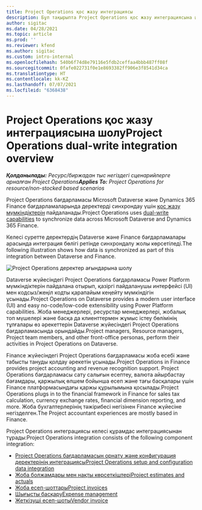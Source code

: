 ```yaml
---
title: Project Operations қос жазу интеграциясы
description: Бұл тақырыпта Project Operations қос жазу интеграциясына шолу ұсынылады.
author: sigitac
ms.date: 04/28/2021
ms.topic: article
ms.prod: ''
ms.reviewer: kfend
ms.author: sigitac
ms.custom: intro-internal
ms.openlocfilehash: 540b6f74d8e79116e5fdb2ceffaa4bbb487ff08f
ms.sourcegitcommit: 0fafe022731f0e1e8693382ff906e3f8541d34ca
ms.translationtype: HT
ms.contentlocale: kk-KZ
ms.lasthandoff: 07/07/2021
ms.locfileid: "6368438"
---
```

# <a name="project-operations-dual-write-integration-overview"></a><span data-ttu-id="d5068-103">Project Operations қос жазу интеграциясына шолу</span><span class="sxs-lookup"><span data-stu-id="d5068-103">Project Operations dual-write integration overview</span></span>

<span data-ttu-id="d5068-104">_**Қолданылады:** Ресурс/биржадан тыс негіздегі сценарийлерге арналған Project Operations_</span><span class="sxs-lookup"><span data-stu-id="d5068-104">_**Applies To:** Project Operations for resource/non-stocked based scenarios_</span></span>

<span data-ttu-id="d5068-105">Project Operations бағдарламасы Microsoft Dataverse және Dynamics 365 Finance бағдарламаларында деректерді синхрондау үшін [қос жазу мүмкіндіктерін](/dynamics365/fin-ops-core/dev-itpro/data-entities/dual-write/dual-write-home-page) пайдаланады.</span><span class="sxs-lookup"><span data-stu-id="d5068-105">Project Operations uses [dual-write capabilities](/dynamics365/fin-ops-core/dev-itpro/data-entities/dual-write/dual-write-home-page) to synchronize data across Microsoft Dataverse and Dynamics 365 Finance.</span></span>

<span data-ttu-id="d5068-106">Келесі суретте деректердің Dataverse және Finance бағдарламалары арасында интеграция бөлігі ретінде синхрондалу жолы көрсетіледі.</span><span class="sxs-lookup"><span data-stu-id="d5068-106">The following illustration shows how data is synchronized as part of this integration between Dataverse and Finance.</span></span>

![Project Operations деректер ағындарына шолу](./media/ProjectOperationsFlows.jpg)

<span data-ttu-id="d5068-108">Dataverse жүйесіндегі Project Operations бағдарламасы Power Platform мүмкіндіктерін пайдалана отырып, қазіргі пайдаланушы интерфейсі (UI) мен кодсыз/жеңіл кодты қарапайым кеңейту мүмкіндігін ұсынады.</span><span class="sxs-lookup"><span data-stu-id="d5068-108">Project Operations on Dataverse provides a modern user interface (UI) and easy no-code/low-code extensibility using Power Platform capabilities.</span></span> <span data-ttu-id="d5068-109">Жоба менеджерлері, ресурстар менеджерлері, жобалық топ мүшелері және басқа да клиенттермен жұмыс істеу бөлімінің тұлғалары өз әрекеттерін Dataverse жүйесіндегі Project Operations бағдарламасында орындайды.</span><span class="sxs-lookup"><span data-stu-id="d5068-109">Project managers, Resource managers, Project team members, and other front-office personas, perform their activities in Project Operations on Dataverse.</span></span>

<span data-ttu-id="d5068-110">Finance жүйесіндегі Project Operations бағдарламасы жоба есебі және табысты тануды қолдау әрекетін ұсынады.</span><span class="sxs-lookup"><span data-stu-id="d5068-110">Project Operations in Finance provides project accounting and revenue recognition support.</span></span> <span data-ttu-id="d5068-111">Project Operations бағдарламасы сату салығын есептеу, валюта айырбастау бағамдары, қаржылық өлшем бойынша есеп және тағы басқалары үшін Finance платформасындағы қаржы құрылымына қосылады.</span><span class="sxs-lookup"><span data-stu-id="d5068-111">Project Operations plugs in to the financial framework in Finance for sales tax calculation, currency exchange rates, financial dimension reporting, and more.</span></span> <span data-ttu-id="d5068-112">Жоба бухгалтерлерінің тәжірибесі негізінен Finance жүйесіне негізделген.</span><span class="sxs-lookup"><span data-stu-id="d5068-112">The Project accountant experiences are mostly based in Finance.</span></span>

<span data-ttu-id="d5068-113">Project Operations интеграциясы келесі құрамдас интеграциясынан тұрады:</span><span class="sxs-lookup"><span data-stu-id="d5068-113">Project Operations integration consists of the following component integration:</span></span>


- [<span data-ttu-id="d5068-114">Project Operations бағдарламасын орнату және конфигурация деректерінің интеграциясы</span><span class="sxs-lookup"><span data-stu-id="d5068-114">Project Operations setup and configuration data integration</span></span>](resource-dual-write-setup-integration.md) 
- [<span data-ttu-id="d5068-115">Жоба болжамдары мен нақты көрсеткіштері</span><span class="sxs-lookup"><span data-stu-id="d5068-115">Project estimates and actuals</span></span>](resource-dual-write-estimates-actuals.md)
- [<span data-ttu-id="d5068-116">Жоба есеп-шоттары</span><span class="sxs-lookup"><span data-stu-id="d5068-116">Project invoices</span></span>](resource-dual-write-project-invoice.md)
- [<span data-ttu-id="d5068-117">Шығысты басқару</span><span class="sxs-lookup"><span data-stu-id="d5068-117">Expense management</span></span>](resource-dual-write-expense.md)
- [<span data-ttu-id="d5068-118">Жеткізуші есеп-шоты</span><span class="sxs-lookup"><span data-stu-id="d5068-118">Vendor invoice</span></span>](resource-dual-write-vendor-invoice.md)
